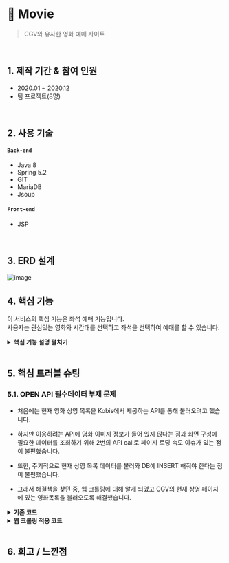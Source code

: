 # :pushpin: Movie
>CGV와 유사한 영화 예매 사이트  
>  

</br>

## 1. 제작 기간 & 참여 인원
- 2020.01 ~ 2020.12
- 팀 프로젝트(8명)

</br>

## 2. 사용 기술
#### `Back-end`
  - Java 8
  - Spring 5.2
  - GIT
  - MariaDB
  - Jsoup
#### `Front-end`
  - JSP

</br>

## 3. ERD 설계
![image](https://user-images.githubusercontent.com/56072258/163358547-dca86309-a9f2-49f8-a526-ed0c70fa4e14.png)


## 4. 핵심 기능
이 서비스의 핵심 기능은 좌석 예매 기능입니다.  
사용자는 관심있는 영화와 시간대를 선택하고 좌석을 선택하여 예매를 할 수 있습니다.

<details>
<summary><b>핵심 기능 설명 펼치기</b></summary>
<div markdown="1">

### 4.1. 전체 흐름
![image](https://user-images.githubusercontent.com/56072258/163327848-988768fb-bb0b-490b-8bf4-d5dd318fc9e1.png)

### 4.2. 웹 크롤링
![image](https://user-images.githubusercontent.com/56072258/163333749-0c0bc6ee-cfa2-4c3f-a2f8-918e2f0573f2.png)

- **웹 크롤링** :pushpin: [코드 확인](https://github.com/Altudy/chang-rok/blob/master/Project/pjt_Movie/1210kp/src/main/java/com/kdis/demo/controller/BoardController.java)
  - CGV의 현재 상영 목록 리스트를 html의 class로 접근하여 데이터를 불러옵니다.

### 4.3. Controller(영화 선택 및 좌석 선택)

![image](https://user-images.githubusercontent.com/56072258/163334046-8f264a46-98d1-4873-b331-5bdc6ea75494.png)

- **영화선택** :pushpin: [코드 확인](https://github.com/Altudy/chang-rok/blob/master/Project/pjt_Movie/1210kp/src/main/webapp/WEB-INF/views/ticketing/reserve.jsp)
  - Home화면의 예매하기 버튼을 통해 구체적인 예매정보를 선택할 수 있는 화면으로 이동합니다.
	
![image](https://user-images.githubusercontent.com/56072258/163335427-b9d2657d-8579-46e2-a100-7c3802e4c48c.png)
	
- **좌석선택** :pushpin: [코드 확인](https://github.com/Altudy/chang-rok/blob/master/Project/pjt_Movie/1210kp/src/main/webapp/WEB-INF/views/ticketing/seat.jsp)
  - 좌석을 선택할 수 있는 화면으로 이동합니다.

### 4.4. Service & Repository

![image](https://user-images.githubusercontent.com/56072258/163363691-c803be9e-6301-47a0-b068-afa031587580.png)

- **POST 방식으로 form data 전송** :pushpin: [코드 확인](https://github.com/Altudy/chang-rok/blob/master/Project/pjt_Movie/1210kp/src/main/webapp/WEB-INF/views/ticketing/seat.jsp)
  - 영화 선택 페이지에서 선택한 정보들과 좌석 및 가격 정보를 POST 방식으로 전송합니다.
	
![image](https://user-images.githubusercontent.com/56072258/163364284-4e11af73-87b0-47ed-bb20-8734aa61e9a2.png)

- **ID값 세팅** :pushpin: [코드 확인](https://github.com/Altudy/chang-rok/blob/master/Project/pjt_Movie/1210kp/src/main/resources/mappers/ReserveMapper.xml)
  - Reservation_info Table은 Reservation Table의 id가 필요합니다.
  - 따라서, Reservation Table에 Insert한 후 리턴 받은 ID를 DTO에 Set해주고 Reservation_info Table에 Insert 진행했습니다.

</div>
</details>

</br>

## 5. 핵심 트러블 슈팅
### 5.1. OPEN API 필수데이터 부재 문제
- 처음에는 현재 영화 상영 목록을 Kobis에서 제공하는 API를 통해 불러오려고 했습니다.
- 하지만 이용하려는 API에 영화 이미지 정보가 들어 있지 않다는 점과 화면 구성에 필요한 데이터를 조회하기 위해 2번의 API call로 페이지 로딩 속도 이슈가 있는 점이 불편했습니다.
- 또한, 주기적으로 현재 상영 목록 데이터를 불러와 DB에 INSERT 해줘야 한다는 점이 불편했습니다.

- 그래서 해결책을 찾던 중, 웹 크롤링에 대해 알게 되었고 CGV의 현재 상영 페이지에 있는 영화목록을 불러오도록 해결했습니다.

<details>
<summary><b>기존 코드</b></summary>
<div markdown="1">

![image](https://user-images.githubusercontent.com/56072258/163365811-d199a976-9a37-4020-8174-0cb930b4b45a.png)
	
:pushpin: [코드 확인](https://github.com/Altudy/chang-rok/blob/master/Project/pjt_Movie/1210kp/src/main/java/com/kdis/demo/controller/TicketingAPIController.java)

</div>
</details>

<details>
<summary><b>웹 크롤링 적용 코드</b></summary>
<div markdown="1">

![image](https://user-images.githubusercontent.com/56072258/163366710-b9a21a17-79f2-4e41-955e-2144e8bc243d.png)
	
:pushpin: [코드 확인](https://github.com/Altudy/chang-rok/blob/master/Project/pjt_Movie/1210kp/src/main/java/com/kdis/demo/controller/CGVCrwalingController.java)	

</div>
</details>

</br>

## 6. 회고 / 느낀점

